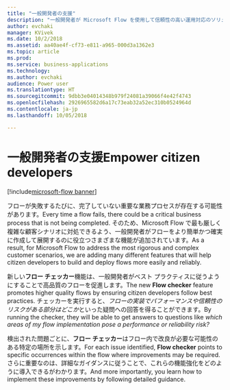 ```yaml
---
title: "一般開発者の支援"
description: "一般開発者が Microsoft Flow を使用して信頼性の高い運用対応のソリューションを作成するために必要な主な機能を提供します。"
author: evchaki
manager: KVivek
ms.date: 10/2/2018
ms.assetid: aa40ae4f-cf73-e811-a965-000d3a1362e3
ms.topic: article
ms.prod: 
ms.service: business-applications
ms.technology: 
ms.author: evchaki
audience: Power user
ms.translationtype: HT
ms.sourcegitcommit: 9dbb3e04014348b979f24081a39066f4e42f4743
ms.openlocfilehash: 2926965582d6a17c73eab32a52ec310b0524964d
ms.contentlocale: ja-jp
ms.lasthandoff: 10/05/2018

---
```

# <a name="empower-citizen-developers"></a><span data-ttu-id="bdfd2-103">一般開発者の支援</span><span class="sxs-lookup"><span data-stu-id="bdfd2-103">Empower citizen developers</span></span>


[!include[microsoft-flow banner](../includes/microsoft-flow.md)]

<span data-ttu-id="bdfd2-104">フローが失敗するたびに、完了していない重要な業務プロセスが存在する可能性があります。</span><span class="sxs-lookup"><span data-stu-id="bdfd2-104">Every time a flow fails, there could be a critical business process that is not being completed.</span></span> <span data-ttu-id="bdfd2-105">そのため、Microsoft Flow で最も厳しく複雑な顧客シナリオに対処できるよう、一般開発者がフローをより簡単かつ確実に作成して展開するのに役立つさまざまな機能が追加されています。</span><span class="sxs-lookup"><span data-stu-id="bdfd2-105">As a result, for Microsoft Flow to address the most rigorous and complex customer scenarios, we are adding many different features that will help citizen developers to build and deploy flows more easily and reliably.</span></span> 

<span data-ttu-id="bdfd2-106">新しい**フロー チェッカー**機能は、一般開発者がベスト プラクティスに従うようにすることで高品質のフローを促進します。</span><span class="sxs-lookup"><span data-stu-id="bdfd2-106">The new **Flow checker** feature promotes higher quality flows by ensuring citizen developers follow best practices.</span></span> <span data-ttu-id="bdfd2-107">チェッカーを実行すると、*フローの実装でパフォーマンスや信頼性のリスクがある部分はどこか*といった疑問への回答を得ることができます。</span><span class="sxs-lookup"><span data-stu-id="bdfd2-107">By running the checker, they will be able to get answers to questions like *which areas of my flow implementation pose a performance or reliability risk?*</span></span> 

<span data-ttu-id="bdfd2-108">検出された問題ごとに、**フロー チェッカー**はフロー内で改良が必要な可能性のある特定の場所を示します。</span><span class="sxs-lookup"><span data-stu-id="bdfd2-108">For each issue identified, **Flow checker** points to specific occurrences within the flow where improvements may be required.</span></span> <span data-ttu-id="bdfd2-109">さらに重要なのは、詳細なガイダンスに従うことで、これらの機能強化をどのように導入できるがわかります。</span><span class="sxs-lookup"><span data-stu-id="bdfd2-109">And more importantly, you learn how to implement these improvements by following detailed guidance.</span></span>

